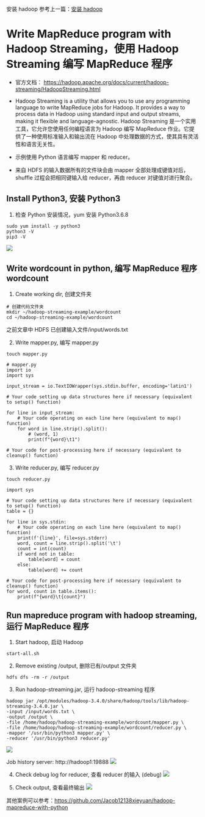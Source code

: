 安装 hadoop 参考上一篇：[安装 hadoop](https://blog.csdn.net/Jacob12138/article/details/138716667)

# Write MapReduce program with Hadoop Streaming，使用 Hadoop Streaming 编写 MapReduce 程序

- 官方文档： https://hadoop.apache.org/docs/current/hadoop-streaming/HadoopStreaming.html
- Hadoop Streaming is a utility that allows you to use any programming language to write MapReduce jobs for Hadoop. It provides a way to process data in Hadoop using standard input and output streams, making it flexible and language-agnostic. Hadoop Streaming 是一个实用工具，它允许您使用任何编程语言为 Hadoop 编写 MapReduce 作业。它提供了一种使用标准输入和输出流在 Hadoop 中处理数据的方式，使其具有灵活性和语言无关性。

- 示例使用 Python 语言编写 mapper 和 reducer。
- 来自 HDFS 的输入数据所有的文件块会由 mapper 全部处理成键值对后，shuffle 过程会把相同键输入给 reducer，再由 reducer 对键值对进行聚合。

## Install Python3, 安装 Python3

1. 检查 Python 安装情况，yum 安装 Python3.6.8

```
sudo yum install -y python3
python3 -V
pip3 -V
```

![](hs_imgs/1.png)

## Write wordcount in python, 编写 MapReduce 程序 wordcount

1. Create working dir, 创建文件夹

```
# 创建代码文件夹
mkdir ~/hadoop-streaming-example/wordcount
cd ~/hadoop-streaming-example/wordcount
```

之前文章中 HDFS 已创建输入文件/input/words.txt

2. Write mapper.py, 编写 mapper.py

```
touch mapper.py
```

```
# mapper.py
import io
import sys

input_stream = io.TextIOWrapper(sys.stdin.buffer, encoding='latin1')

# Your code setting up data structures here if necessary (equivalent to setup() function)

for line in input_stream:
    # Your code operating on each line here (equivalent to map() function)
    for word in line.strip().split():
        # (word, 1)
        print(f"{word}\t1")

# Your code for post-processing here if necessary (equivalent to cleanup() function)

```

3. Write reducer.py, 编写 reducer.py

```
touch reducer.py
```

```
import sys

# Your code setting up data structures here if necessary (equivalent to setup() function)
table = {}

for line in sys.stdin:
    # Your code operating on each line here (equivalent to map() function)
    print(f'{line}', file=sys.stderr)
    word, count = line.strip().split('\t')
    count = int(count)
    if word not in table:
        table[word] = count
    else:
        table[word] += count

# Your code for post-processing here if necessary (equivalent to cleanup() function)
for word, count in table.items():
    print(f"{word}\t{count}")
```

## Run mapreduce program with hadoop streaming, 运行 MapReduce 程序

1. Start hadoop, 启动 Hadoop

```
start-all.sh
```

2. Remove existing /output, 删除已有/output 文件夹

```
hdfs dfs -rm -r /output
```

3. Run hadoop-streaming.jar, 运行 hadoop-streaming 程序

```
hadoop jar /opt/modules/hadoop-3.4.0/share/hadoop/tools/lib/hadoop-streaming-3.4.0.jar \
-input /input/words.txt \
-output /output \
-file /home/hadoop/hadoop-streaming-example/wordcount/mapper.py \
-file /home/hadoop/hadoop-streaming-example/wordcount/reducer.py \
-mapper '/usr/bin/python3 mapper.py' \
-reducer '/usr/bin/python3 reducer.py'
```

![](hs_imgs/2.png)

Job history server: http://hadoop1:19888
![](hs_imgs/3.png)

4. Check debug log for reducer, 查看 reducer 的输入 (debug)
   ![](hs_imgs/5.png)

5. Check output, 查看最终输出
   ![](hs_imgs/4.png)

其他案例可以参考：https://github.com/Jacob12138xieyuan/hadoop-mapreduce-with-python
